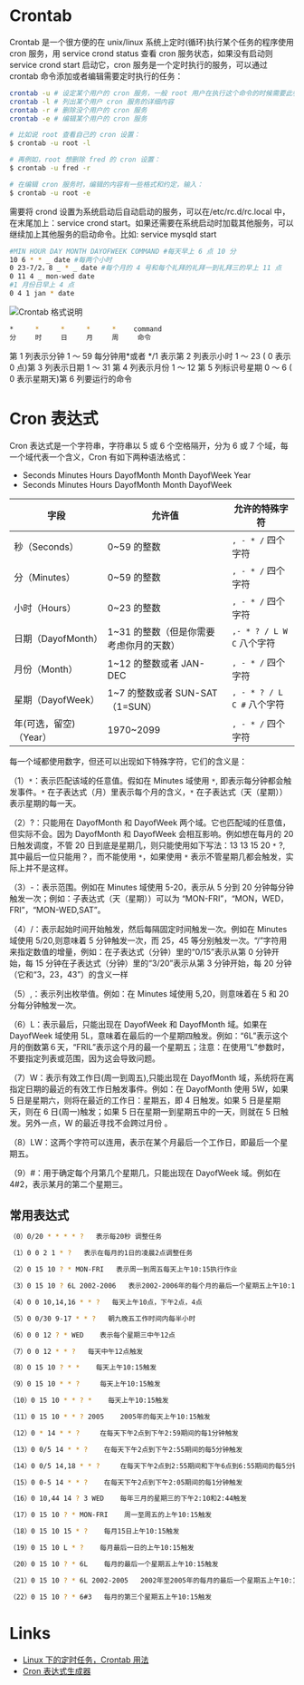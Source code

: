 # Crontab

Crontab 是一个很方便的在 unix/linux 系统上定时(循环)执行某个任务的程序使用 cron 服务，用 service crond status 查看 cron 服务状态，如果没有启动则 service crond start 启动它，cron 服务是一个定时执行的服务，可以通过 crontab 命令添加或者编辑需要定时执行的任务：

```sh
crontab -u # 设定某个用户的 cron 服务，一般 root 用户在执行这个命令的时候需要此参数
crontab -l # 列出某个用户 cron 服务的详细内容
crontab -r # 删除没个用户的 cron 服务
crontab -e # 编辑某个用户的 cron 服务

# 比如说 root 查看自己的 cron 设置：
$ crontab -u root -l

# 再例如，root 想删除 fred 的 cron 设置：
$ crontab -u fred -r

# 在编辑 cron 服务时，编辑的内容有一些格式和约定，输入：
$ crontab -u root -e
```

需要将 crond 设置为系统启动后自动启动的服务，可以在/etc/rc.d/rc.local 中，在末尾加上：service crond start。如果还需要在系统启动时加载其他服务，可以继续加上其他服务的启动命令。比如: service mysqld start

```sh
#MIN HOUR DAY MONTH DAYOFWEEK COMMAND #每天早上 6 点 10 分
10 6 * * _ date #每两个小时
0 23-7/2，8 _ * _ date #每个月的 4 号和每个礼拜的礼拜一到礼拜三的早上 11 点
0 11 4 _ mon-wed date
#1 月份日早上 4 点
0 4 1 jan * date
```

![Crontab 格式说明](http://fs.gimoo.net/img/2014/10/12/011835_5439666b84167.jpg)

```sh
*　　  *　　  *　　  *　　  *　　 command
分　   时　   日　   月　   周　   命令
```

第 1 列表示分钟 1 ～ 59 每分钟用*或者 */1 表示第 2 列表示小时 1 ～ 23 ( 0 表示 0 点)第 3 列表示日期 1 ～ 31 第 4 列表示月份 1 ～ 12 第 5 列标识号星期 0 ～ 6 ( 0 表示星期天)第 6 列要运行的命令

# Cron 表达式

Cron 表达式是一个字符串，字符串以 5 或 6 个空格隔开，分为 6 或 7 个域，每一个域代表一个含义，Cron 有如下两种语法格式：

- Seconds Minutes Hours DayofMonth Month DayofWeek Year
- Seconds Minutes Hours DayofMonth Month DayofWeek

| 字段                   | 允许值                                  | 允许的特殊字符             |
| ---------------------- | --------------------------------------- | -------------------------- |
| 秒（Seconds）          | 0~59 的整数                             | `, - * /` 四个字符         |
| 分（Minutes）          | 0~59 的整数                             | `, - * /` 四个字符         |
| 小时（Hours）          | 0~23 的整数                             | `, - * /` 四个字符         |
| 日期（DayofMonth）     | 1~31 的整数（但是你需要考虑你月的天数） | `,- * ? / L W C` 八个字符  |
| 月份（Month）          | 1~12 的整数或者 JAN-DEC                 | `, - * /` 四个字符         |
| 星期（DayofWeek）      | 1~7 的整数或者 SUN-SAT（1=SUN）         | `, - * ? / L C #` 八个字符 |
| 年(可选，留空)（Year） | 1970~2099                               | `, - * /` 四个字符         |

每一个域都使用数字，但还可以出现如下特殊字符，它们的含义是：

（1）`*`：表示匹配该域的任意值。假如在 Minutes 域使用 `*`, 即表示每分钟都会触发事件。`*` 在子表达式（月）里表示每个月的含义，`*` 在子表达式（天（星期））表示星期的每一天。

（2）?：只能用在 DayofMonth 和 DayofWeek 两个域。它也匹配域的任意值，但实际不会。因为 DayofMonth 和 DayofWeek 会相互影响。例如想在每月的 20 日触发调度，不管 20 日到底是星期几，则只能使用如下写法：13 13 15 20 `*` ?, 其中最后一位只能用？，而不能使用 `*`，如果使用 `*` 表示不管星期几都会触发，实际上并不是这样。

（3）-：表示范围。例如在 Minutes 域使用 5-20，表示从 5 分到 20 分钟每分钟触发一次；例如：子表达式（天（星期））可以为 “MON-FRI”，“MON，WED，FRI”，“MON-WED,SAT”。

（4）/：表示起始时间开始触发，然后每隔固定时间触发一次。例如在 Minutes 域使用 5/20,则意味着 5 分钟触发一次，而 25，45 等分别触发一次。“/”字符用来指定数值的增量，例如：在子表达式（分钟）里的“0/15”表示从第 0 分钟开始，每 15 分钟在子表达式（分钟）里的“3/20”表示从第 3 分钟开始，每 20 分钟（它和“3，23，43”）的含义一样

（5）,：表示列出枚举值。例如：在 Minutes 域使用 5,20，则意味着在 5 和 20 分每分钟触发一次。

（6）L：表示最后，只能出现在 DayofWeek 和 DayofMonth 域。如果在 DayofWeek 域使用 5L，意味着在最后的一个星期四触发。例如：“6L”表示这个月的倒数第６天，“FRIL”表示这个月的最一个星期五；注意：在使用“L”参数时，不要指定列表或范围，因为这会导致问题。

（7）W：表示有效工作日(周一到周五),只能出现在 DayofMonth 域，系统将在离指定日期的最近的有效工作日触发事件。例如：在 DayofMonth 使用 5W，如果 5 日是星期六，则将在最近的工作日：星期五，即 4 日触发。如果 5 日是星期天，则在 6 日(周一)触发；如果 5 日在星期一到星期五中的一天，则就在 5 日触发。另外一点，W 的最近寻找不会跨过月份 。

（8）LW：这两个字符可以连用，表示在某个月最后一个工作日，即最后一个星期五。

（9）#：用于确定每个月第几个星期几，只能出现在 DayofWeek 域。例如在 4#2，表示某月的第二个星期三。

## 常用表达式

```sh
（0）0/20 * * * * ?   表示每20秒 调整任务

（1）0 0 2 1 * ?   表示在每月的1日的凌晨2点调整任务

（2）0 15 10 ? * MON-FRI   表示周一到周五每天上午10:15执行作业

（3）0 15 10 ? 6L 2002-2006   表示2002-2006年的每个月的最后一个星期五上午10:15执行作

（4）0 0 10,14,16 * * ?   每天上午10点，下午2点，4点

（5）0 0/30 9-17 * * ?   朝九晚五工作时间内每半小时

（6）0 0 12 ? * WED    表示每个星期三中午12点

（7）0 0 12 * * ?   每天中午12点触发

（8）0 15 10 ? * *    每天上午10:15触发

（9）0 15 10 * * ?     每天上午10:15触发

（10）0 15 10 * * ? *    每天上午10:15触发

（11）0 15 10 * * ? 2005    2005年的每天上午10:15触发

（12）0 * 14 * * ?     在每天下午2点到下午2:59期间的每1分钟触发

（13）0 0/5 14 * * ?    在每天下午2点到下午2:55期间的每5分钟触发

（14）0 0/5 14,18 * * ?     在每天下午2点到2:55期间和下午6点到6:55期间的每5分钟触发

（15）0 0-5 14 * * ?    在每天下午2点到下午2:05期间的每1分钟触发

（16）0 10,44 14 ? 3 WED    每年三月的星期三的下午2:10和2:44触发

（17）0 15 10 ? * MON-FRI    周一至周五的上午10:15触发

（18）0 15 10 15 * ?    每月15日上午10:15触发

（19）0 15 10 L * ?    每月最后一日的上午10:15触发

（20）0 15 10 ? * 6L    每月的最后一个星期五上午10:15触发

（21）0 15 10 ? * 6L 2002-2005   2002年至2005年的每月的最后一个星期五上午10:15触发

（22）0 15 10 ? * 6#3   每月的第三个星期五上午10:15触发
```

# Links

- [Linux 下的定时任务，Crontab 用法](http://www.cnblogs.com/b028/archive/2011/01/07/1930243.html)
- [Cron 表达式生成器](http://www.pdtools.net/tools/becron.jsp)
